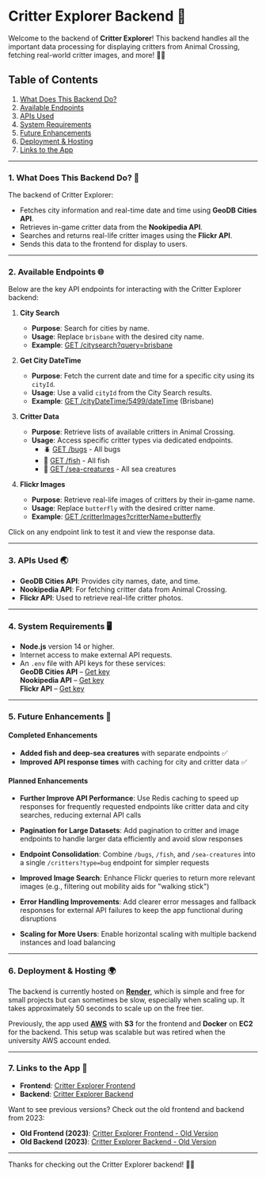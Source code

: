 # Critter Explorer Backend 🐛

Welcome to the backend of **Critter Explorer**! This backend handles all the important data processing for displaying critters from Animal Crossing, fetching real-world critter images, and more! 🦋✨

## Table of Contents
1. [What Does This Backend Do?](#1-what-does-this-backend-do-)
2. [Available Endpoints](#2-available-endpoints-)
3. [APIs Used](#3-apis-used-)
4. [System Requirements](#4-system-requirements-%EF%B8%8F)
5. [Future Enhancements](#5-future-enhancements-)
6. [Deployment & Hosting](#6-deployment--hosting-)
7. [Links to the App](#7-links-to-the-app-)

---

### 1. What Does This Backend Do? 🚀
The backend of Critter Explorer:
- Fetches city information and real-time date and time using **GeoDB Cities API**.
- Retrieves in-game critter data from the **Nookipedia API**.
- Searches and returns real-life critter images using the **Flickr API**.
- Sends this data to the frontend for display to users.

---

### 2. Available Endpoints 🌐
Below are the key API endpoints for interacting with the Critter Explorer backend:

1. **City Search**  
   - **Purpose**: Search for cities by name.  
   - **Usage**: Replace `brisbane` with the desired city name.  
   - **Example**: [GET /citysearch?query=brisbane](https://critter-explorer-backend-2.onrender.com/citysearch?query=brisbane)

2. **Get City DateTime**  
   - **Purpose**: Fetch the current date and time for a specific city using its `cityId`.  
   - **Usage**: Use a valid `cityId` from the City Search results.  
   - **Example**: [GET /cityDateTime/5499/dateTime](https://critter-explorer-backend-2.onrender.com/cityDateTime/5499/dateTime) (Brisbane)

3. **Critter Data**  
   - **Purpose**: Retrieve lists of available critters in Animal Crossing.  
   - **Usage**: Access specific critter types via dedicated endpoints.  
     - 🪲 [GET /bugs](https://critter-explorer-backend-2.onrender.com/bugs) - All bugs  
     - 🐠 [GET /fish](https://critter-explorer-backend-2.onrender.com/fish) - All fish  
     - 🪼 [GET /sea-creatures](https://critter-explorer-backend-2.onrender.com/sea-creatures) - All sea creatures  

4. **Flickr Images**  
   - **Purpose**: Retrieve real-life images of critters by their in-game name.  
   - **Usage**: Replace `butterfly` with the desired critter name.  
   - **Example**: [GET /critterImages?critterName=butterfly](https://critter-explorer-backend-2.onrender.com/critterImages?critterName=butterfly)

Click on any endpoint link to test it and view the response data.

---

### 3. APIs Used 🌏
- **GeoDB Cities API**: Provides city names, date, and time.
- **Nookipedia API**: For fetching critter data from Animal Crossing.
- **Flickr API**: Used to retrieve real-life critter photos.

---

### 4. System Requirements 🖥️
- **Node.js** version 14 or higher.
- Internet access to make external API requests.
- An `.env` file with API keys for these services:  
**GeoDB Cities API** – [Get key](http://geodb-cities-api.wirefreethought.com/docs/api)  
**Nookipedia API** – [Get key](https://api.nookipedia.com/)  
**Flickr API** – [Get key](https://www.flickr.com/services/api/misc.api_keys.html)  

---

### 5. Future Enhancements 🚀

#### Completed Enhancements
- **Added fish and deep-sea creatures** with separate endpoints ✅
- **Improved API response times** with caching for city and critter data ✅

#### Planned Enhancements
- **Further Improve API Performance**: Use Redis caching to speed up responses for frequently requested endpoints like critter data and city searches, reducing external API calls
  
- **Pagination for Large Datasets**: Add pagination to critter and image endpoints to handle larger data efficiently and avoid slow responses

- **Endpoint Consolidation**: Combine `/bugs`, `/fish`, and `/sea-creatures` into a single `/critters?type=bug` endpoint for simpler requests

- **Improved Image Search**: Enhance Flickr queries to return more relevant images (e.g., filtering out mobility aids for "walking stick")

- **Error Handling Improvements**: Add clearer error messages and fallback responses for external API failures to keep the app functional during disruptions

- **Scaling for More Users**: Enable horizontal scaling with multiple backend instances and load balancing

---

### 6. Deployment & Hosting 🌍

The backend is currently hosted on [**Render**](https://render.com/), which is simple and free for small projects but can sometimes be slow, especially when scaling up. It takes approximately 50 seconds to scale up on the free tier.

Previously, the app used [**AWS**](https://aws.amazon.com/) with **S3** for the frontend and **Docker** on **EC2** for the backend. This setup was scalable but was retired when the university AWS account ended.

---

### 7. Links to the App 🔗
- **Frontend**: [Critter Explorer Frontend](https://critter-explorer-2.netlify.app/)
- **Backend**: [Critter Explorer Backend](https://critter-explorer-backend-2.onrender.com/)

Want to see previous versions? Check out the old frontend and backend from 2023:
- **Old Frontend (2023)**: [Critter Explorer Frontend - Old Version](https://critter-explorer.netlify.app/)
- **Old Backend (2023)**: [Critter Explorer Backend - Old Version](https://critter-explorer-backend.onrender.com/)

---

Thanks for checking out the Critter Explorer backend! 🦋✨